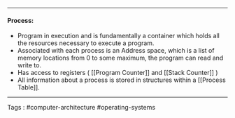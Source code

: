 ____

#### Process: 
- Program in execution and is fundamentally a container which holds all the resources necessary to execute a program. 
- Associated with each process is an Address space, which is a list of memory locations from 0 to some maximum, the program can read and write to. 
- Has access to registers ( [[Program Counter]] and [[Stack Counter]] ) 
- All information about a process is stored in structures within a [[Process Table]]. 
___
Tags : #computer-architecture #operating-systems 